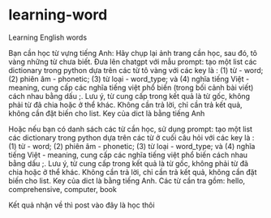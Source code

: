 # learning-word
Learning English words

Bạn cần học từ vựng tiếng Anh:
Hãy chụp lại ảnh trang cần học, sau đó, tô vàng những từ chưa biết. Đưa lên chatgpt với mẫu prompt:
tạo một list các dictionary trong python dựa trên các từ tô vàng với các key là : (1) từ - word; (2) phiên âm - phonetic; (3) từ loại - word_type; và (4) nghĩa tiếng Việt - meaning, cung cấp các nghĩa tiếng việt phổ biến (trong bối cảnh bài viết) cách nhau bằng dấu ;. Lưu ý, từ cung cấp trong kết quả là từ gốc, không phải từ đã chia hoặc ở thể khác. Không cần trả lời, chỉ cần trả kết quả, không cần đặt biến cho list. Key của dict là bằng tiếng Anh

Hoặc nếu bạn có danh sách các từ cần học, sử dụng prompt:
tạo một list các dictionary trong python dựa trên các từ ở cuối câu hỏi với các key là : (1) từ - word; (2) phiên âm - phonetic; (3) từ loại - word_type; và (4) nghĩa tiếng Việt - meaning, cung cấp các nghĩa tiếng việt phổ biến cách nhau bằng dấu ;. Lưu ý, từ cung cấp trong kết quả là từ gốc, không phải từ đã chia hoặc ở thể khác. Không cần trả lời, chỉ cần trả kết quả, không cần đặt biến cho list. Key của dict là bằng tiếng Anh. Các từ cần tra gồm: hello, comprehensive, computer, book

Kết quả nhận về thì post vào đây là học thôi
